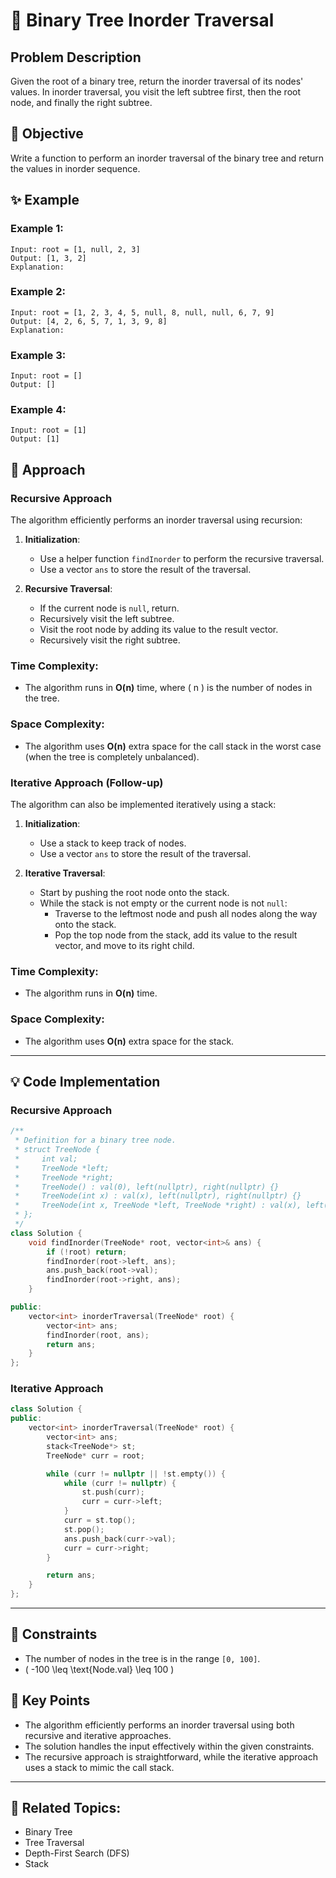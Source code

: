 # 🌳 **Binary Tree Inorder Traversal**

## Problem Description

Given the root of a binary tree, return the inorder traversal of its nodes' values. In inorder traversal, you visit the left subtree first, then the root node, and finally the right subtree.

## 🎯 **Objective**

Write a function to perform an inorder traversal of the binary tree and return the values in inorder sequence.

## ✨ **Example**

### Example 1:
```plaintext
Input: root = [1, null, 2, 3]
Output: [1, 3, 2]
Explanation:
```

### Example 2:
```plaintext
Input: root = [1, 2, 3, 4, 5, null, 8, null, null, 6, 7, 9]
Output: [4, 2, 6, 5, 7, 1, 3, 9, 8]
Explanation:
```

### Example 3:
```plaintext
Input: root = []
Output: []
```

### Example 4:
```plaintext
Input: root = [1]
Output: [1]
```

## 🚀 **Approach**

### **Recursive Approach**

The algorithm efficiently performs an inorder traversal using recursion:

1. **Initialization**:
   - Use a helper function `findInorder` to perform the recursive traversal.
   - Use a vector `ans` to store the result of the traversal.

2. **Recursive Traversal**:
   - If the current node is `null`, return.
   - Recursively visit the left subtree.
   - Visit the root node by adding its value to the result vector.
   - Recursively visit the right subtree.

### **Time Complexity**:
- The algorithm runs in **O(n)** time, where \( n \) is the number of nodes in the tree.

### **Space Complexity**:
- The algorithm uses **O(n)** extra space for the call stack in the worst case (when the tree is completely unbalanced).

### **Iterative Approach (Follow-up)**

The algorithm can also be implemented iteratively using a stack:

1. **Initialization**:
   - Use a stack to keep track of nodes.
   - Use a vector `ans` to store the result of the traversal.

2. **Iterative Traversal**:
   - Start by pushing the root node onto the stack.
   - While the stack is not empty or the current node is not `null`:
     - Traverse to the leftmost node and push all nodes along the way onto the stack.
     - Pop the top node from the stack, add its value to the result vector, and move to its right child.

### **Time Complexity**:
- The algorithm runs in **O(n)** time.

### **Space Complexity**:
- The algorithm uses **O(n)** extra space for the stack.

---

## 💡 **Code Implementation**

### **Recursive Approach**

```cpp
/**
 * Definition for a binary tree node.
 * struct TreeNode {
 *     int val;
 *     TreeNode *left;
 *     TreeNode *right;
 *     TreeNode() : val(0), left(nullptr), right(nullptr) {}
 *     TreeNode(int x) : val(x), left(nullptr), right(nullptr) {}
 *     TreeNode(int x, TreeNode *left, TreeNode *right) : val(x), left(left), right(right) {}
 * };
 */
class Solution {
    void findInorder(TreeNode* root, vector<int>& ans) {
        if (!root) return;
        findInorder(root->left, ans);
        ans.push_back(root->val);
        findInorder(root->right, ans);
    }

public:
    vector<int> inorderTraversal(TreeNode* root) {
        vector<int> ans;
        findInorder(root, ans);
        return ans;
    }
};
```

### **Iterative Approach**

```cpp
class Solution {
public:
    vector<int> inorderTraversal(TreeNode* root) {
        vector<int> ans;
        stack<TreeNode*> st;
        TreeNode* curr = root;

        while (curr != nullptr || !st.empty()) {
            while (curr != nullptr) {
                st.push(curr);
                curr = curr->left;
            }
            curr = st.top();
            st.pop();
            ans.push_back(curr->val);
            curr = curr->right;
        }

        return ans;
    }
};
```

---

## 🔧 **Constraints**

- The number of nodes in the tree is in the range `[0, 100]`.
- \( -100 \leq \text{Node.val} \leq 100 \)

## 🌟 **Key Points**

- The algorithm efficiently performs an inorder traversal using both recursive and iterative approaches.
- The solution handles the input effectively within the given constraints.
- The recursive approach is straightforward, while the iterative approach uses a stack to mimic the call stack.

---

## 🔗 **Related Topics**:
- Binary Tree
- Tree Traversal
- Depth-First Search (DFS)
- Stack
